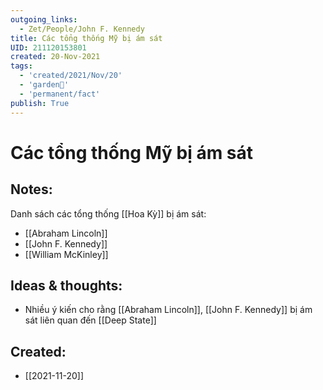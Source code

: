 ```yaml
---
outgoing_links:
  - Zet/People/John F. Kennedy
title: Các tổng thống Mỹ bị ám sát
UID: 211120153801
created: 20-Nov-2021
tags:
  - 'created/2021/Nov/20'
  - 'garden🏡'
  - 'permanent/fact'
publish: True
---
```

# Các tổng thống Mỹ bị ám sát

## Notes:
Danh sách các tổng thống [[Hoa Kỳ]] bị ám sát:

- [[Abraham Lincoln]]
- [[John F. Kennedy]]
- [[William McKinley]]

## Ideas & thoughts:
- Nhiều ý kiến cho rằng [[Abraham Lincoln]], [[John F. Kennedy]] bị ám sát liên quan đến [[Deep State]]


## Created:
- [[2021-11-20]]

